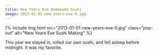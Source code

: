 ```yaml
---
title: New Years Eve Homemade Sushi
image: 2013-01-01-new-years-eve-0.jpg
---
```


<div class="photos">
{% include img.html src="2013-01-01-new-years-eve-0.jpg" class="pop-out" alt="New Years Eve Sushi Making" %}
</div>

This year we stayed in, rolled our own sushi, and fell asleep before midnight. It was my favorite.
